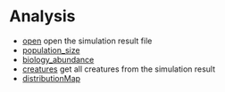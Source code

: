 ﻿# Analysis



+ [open](Analysis/open.1) open the simulation result file
+ [population_size](Analysis/population_size.1) 
+ [biology_abundance](Analysis/biology_abundance.1) 
+ [creatures](Analysis/creatures.1) get all creatures from the simulation result
+ [distributionMap](Analysis/distributionMap.1) 
